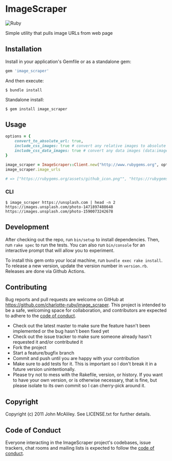 # ImageScraper

![Ruby](https://github.com/charlotte-ruby/image_scraper/workflows/ruby/badge.svg)

Simple utility that pulls image URLs from web page
## Installation

Install in your application's Gemfile or as a standalone gem:

```ruby
gem 'image_scraper'
```

And then execute:

```
$ bundle install
```

Standalone install:

```
$ gem install image_scraper
```

## Usage

```ruby
options = {
    convert_to_absolute_url: true,
    include_css_images: true # convert any relative images to absolute urls.
    include_css_data_images: true # convert any data images (data:image/gif;base64....)
}

image_scraper = ImageScraper::Client.new("http://www.rubygems.org", options)
image_scraper.image_urls

# => ["https://rubygems.org/assets/github_icon.png"", "https://rubygems.org/sponsors.png"]
```

### CLI

```
$ image_scraper https://unsplash.com | head -n 2
https://images.unsplash.com/photo-1471897488648
https://images.unsplash.com/photo-1590073242678
```

## Development

After checking out the repo, run `bin/setup` to install dependencies. Then, run `rake spec` to run the tests. You can also run `bin/console` for an interactive prompt that will allow you to experiment.

To install this gem onto your local machine, run `bundle exec rake install`. To release a new version, update the version number in `version.rb`. Releases are done via Github Actions.

## Contributing

Bug reports and pull requests are welcome on GitHub at https://github.com/charlotte-ruby/image_scraper. This project is intended to be a safe, welcoming space for collaboration, and contributors are expected to adhere to the [code of conduct](https://github.com/charlotte-ruby/image_scraper/blob/master/CODE_OF_CONDUCT.md).

- Check out the latest master to make sure the feature hasn't been implemented or the bug hasn't been fixed yet
- Check out the issue tracker to make sure someone already hasn't requested it and/or contributed it
- Fork the project
- Start a feature/bugfix branch
- Commit and push until you are happy with your contribution
- Make sure to add tests for it. This is important so I don't break it in a future version unintentionally.
- Please try not to mess with the Rakefile, version, or history. If you want to have your own version, or is otherwise necessary, that is fine, but please isolate to its own commit so I can cherry-pick around it.

## Copyright

Copyright (c) 2011 John McAliley. See LICENSE.txt for
further details.

## Code of Conduct

Everyone interacting in the ImageScraper project's codebases, issue trackers, chat rooms and mailing lists is expected to follow the [code of conduct](https://github.com/charlotte-ruby/image_scraper/blob/master/CODE_OF_CONDUCT.md).

